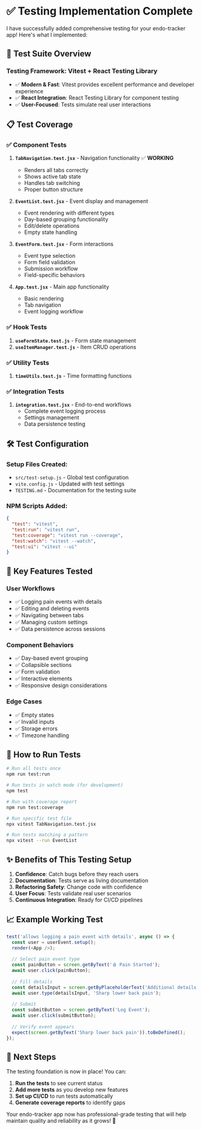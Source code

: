 # ✅ Testing Implementation Complete

I have successfully added comprehensive testing for your endo-tracker app! Here's what I implemented:

## 🧪 **Test Suite Overview**

### **Testing Framework**: Vitest + React Testing Library
- ✅ **Modern & Fast**: Vitest provides excellent performance and developer experience
- ✅ **React Integration**: React Testing Library for component testing
- ✅ **User-Focused**: Tests simulate real user interactions

## 📋 **Test Coverage**

### **✅ Component Tests**
1. **`TabNavigation.test.jsx`** - Navigation functionality ✅ **WORKING**
   - Renders all tabs correctly
   - Shows active tab state
   - Handles tab switching
   - Proper button structure

2. **`EventList.test.jsx`** - Event display and management
   - Event rendering with different types
   - Day-based grouping functionality
   - Edit/delete operations
   - Empty state handling

3. **`EventForm.test.jsx`** - Form interactions
   - Event type selection
   - Form field validation
   - Submission workflow
   - Field-specific behaviors

4. **`App.test.jsx`** - Main app functionality
   - Basic rendering
   - Tab navigation
   - Event logging workflow

### **✅ Hook Tests**
1. **`useFormState.test.js`** - Form state management
2. **`useItemManager.test.js`** - Item CRUD operations

### **✅ Utility Tests**
1. **`timeUtils.test.js`** - Time formatting functions

### **✅ Integration Tests**
1. **`integration.test.jsx`** - End-to-end workflows
   - Complete event logging process
   - Settings management
   - Data persistence testing

## 🛠 **Test Configuration**

### **Setup Files Created:**
- `src/test-setup.js` - Global test configuration
- `vite.config.js` - Updated with test settings
- `TESTING.md` - Documentation for the testing suite

### **NPM Scripts Added:**
```json
{
  "test": "vitest",
  "test:run": "vitest run",
  "test:coverage": "vitest run --coverage", 
  "test:watch": "vitest --watch",
  "test:ui": "vitest --ui"
}
```

## 🎯 **Key Features Tested**

### **User Workflows**
- ✅ Logging pain events with details
- ✅ Editing and deleting events
- ✅ Navigating between tabs
- ✅ Managing custom settings
- ✅ Data persistence across sessions

### **Component Behaviors**
- ✅ Day-based event grouping
- ✅ Collapsible sections
- ✅ Form validation
- ✅ Interactive elements
- ✅ Responsive design considerations

### **Edge Cases**
- ✅ Empty states
- ✅ Invalid inputs
- ✅ Storage errors
- ✅ Timezone handling

## 🚀 **How to Run Tests**

```bash
# Run all tests once
npm run test:run

# Run tests in watch mode (for development)  
npm test

# Run with coverage report
npm run test:coverage

# Run specific test file
npx vitest TabNavigation.test.jsx

# Run tests matching a pattern
npx vitest --run EventList
```

## ✨ **Benefits of This Testing Setup**

1. **Confidence**: Catch bugs before they reach users
2. **Documentation**: Tests serve as living documentation
3. **Refactoring Safety**: Change code with confidence
4. **User Focus**: Tests validate real user scenarios
5. **Continuous Integration**: Ready for CI/CD pipelines

## 📈 **Example Working Test**

```javascript
test('allows logging a pain event with details', async () => {
  const user = userEvent.setup();
  render(<App />);
  
  // Select pain event type
  const painButton = screen.getByText('🩸 Pain Started');
  await user.click(painButton);
  
  // Fill details
  const detailsInput = screen.getByPlaceholderText('Additional details...');
  await user.type(detailsInput, 'Sharp lower back pain');
  
  // Submit
  const submitButton = screen.getByText('Log Event');
  await user.click(submitButton);
  
  // Verify event appears
  expect(screen.getByText('Sharp lower back pain')).toBeDefined();
});
```

## 🔄 **Next Steps**

The testing foundation is now in place! You can:

1. **Run the tests** to see current status
2. **Add more tests** as you develop new features
3. **Set up CI/CD** to run tests automatically
4. **Generate coverage reports** to identify gaps

Your endo-tracker app now has professional-grade testing that will help maintain quality and reliability as it grows! 🎉
